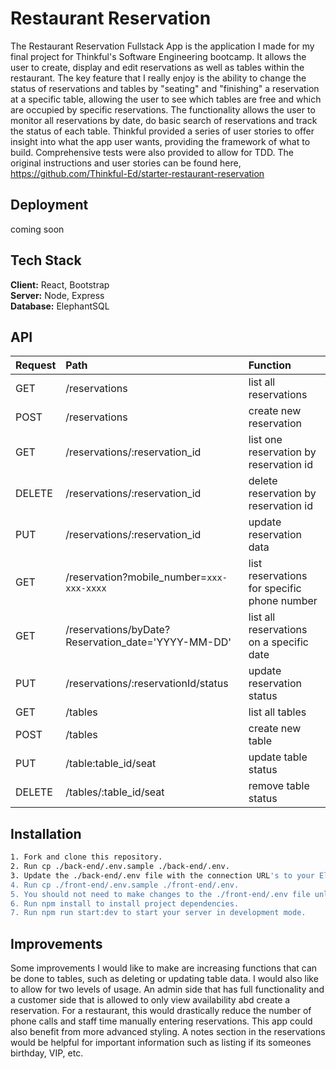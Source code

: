 # Restaurant Reservation
The Restaurant Reservation Fullstack App is the application I made for my final project for Thinkful's Software Engineering bootcamp. It allows the user to create, display and edit reservations as well as tables within the restaurant. The key feature that I really enjoy is the ability to change the status of reservations and tables by "seating" and "finishing" a reservation at a specific table, allowing the user to see which tables are free and which are occupied by specific reservations. The functionality allows the user to monitor all reservations by date, do basic search of reservations and track the status of each table.
Thinkful provided a series of user stories to offer insight into what the app user wants, providing the framework of what to build. Comprehensive tests were also provided to allow for TDD. The original instructions and user stories can be found here, https://github.com/Thinkful-Ed/starter-restaurant-reservation

## Deployment
coming soon

## Tech Stack
**Client:** React, Bootstrap
<br />
**Server:** Node, Express
<br />
**Database:** ElephantSQL

## API

| Request | Path | Function |
|:--------|:-----|:---------|
|GET| /reservations| list all reservations| 
|POST| /reservations| create new reservation|
|GET| /reservations/:reservation_id| list one reservation by reservation id|
|DELETE| /reservations/:reservation_id| delete reservation by reservation id|
|PUT| /reservations/:reservation_id| update reservation data
|GET| /reservation?mobile_number=`xxx-xxx-xxxx`|list reservations for specific phone number|
|GET| /reservations/byDate?Reservation_date='YYYY-MM-DD'| list all reservations on a specific date|
|PUT| /reservations/:reservationId/status| update reservation status|
|GET| /tables| list all tables|
|POST| /tables| create new table|
|PUT| /table:table_id/seat| update table status|
|DELETE| /tables/:table_id/seat| remove table status|

## Installation
```bash
1. Fork and clone this repository.
2. Run cp ./back-end/.env.sample ./back-end/.env.
3. Update the ./back-end/.env file with the connection URL's to your ElephantSQL database instance.
4. Run cp ./front-end/.env.sample ./front-end/.env.
5. You should not need to make changes to the ./front-end/.env file unless you want to connect to a backend at a location other than http://localhost:5000.
6. Run npm install to install project dependencies.
7. Run npm run start:dev to start your server in development mode.
```

## Improvements		
Some improvements I would like to make are increasing functions that can be done to tables, such as deleting or updating table data. I would also like to allow for two levels of usage. An admin side that has full functionality and a customer side that is allowed to only view availability abd create a reservation. For a restaurant, this would drastically reduce the number of phone calls and staff time manually entering reservations. This app could also benefit from more advanced styling. A notes section in the reservations would be helpful for important information such as listing if its someones birthday, VIP, etc. 
